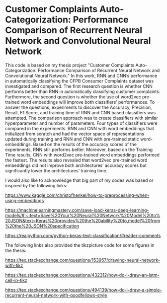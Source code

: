 # Customer Complaints Auto-Categorization: Performance Comparison of Recurrent Neural Network and Convolutional Neural Network

This code is based on my thesis project "Customer Complaints Auto-Categorization: Performance Comparison of Recurrent Neural Network and Convolutional Neural Network." In this work, RNN and CNN’s performance in automatically classifying the CFPB Consumer Complaints dataset was investigated and compared. The first research question is whether CNN performs better than RNN in automatically classifying customer complaints. Furthermore, the second question is whether the use of word2vec pre-trained word embeddings will improve both classifiers’ performances.
To answer the questions, experiments to discover the Accuracy, Precision, Recall, F1 Score, and training time of RNN and CNN based classifiers was attempted. The comparison approach was to create classifiers with similar hyperparameter and number of parameters. Four types of classifiers were compared in the experiments. RNN and CNN with word embeddings that initialized from scratch and had the vector space of representations updated during training and RNN and CNN with pre-trained static word-embeddings.
Based on the results of the accuracy scores of the experiments, RNN still performs better. Moreover, based on the Training Time results, CNN with word2vec pre-trained word embeddings performed the fastest. The results also revealed that word2vec pre-trained word embeddings did not improve both architectures’ accuracy scores but significantly lower the architectures’ training time.

I would also like to acknowledge that big part of my codes was based or inspired by the following links:

https://www.kaggle.com/christofhenkel/how-to-preprocessing-when-using-embeddings 

https://machinelearningmastery.com/save-load-keras-deep-learning-models/#:~:text=Save%20Your%20Neural%20Network%20Model%20to%20JSON&text=Keras%20provides%20the%20ability%20to,model%20from%20the%20JSON%20specification

https://realpython.com/python-keras-text-classification/#reader-comments


The following links also provided the tikzpicture code for some figures in the thesis:

https://tex.stackexchange.com/questions/153957/drawing-neural-network-with-tikz

https://tex.stackexchange.com/questions/432312/how-do-i-draw-an-lstm-cell-in-tikz

https://tex.stackexchange.com/questions/494139/how-do-i-draw-a-simple-recurrent-neural-network-with-goodfellows-style
